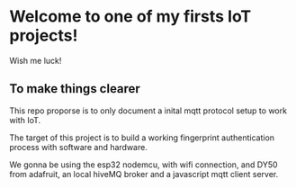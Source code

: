 # Welcome to one of my firsts IoT projects!

Wish me luck!

## To make things clearer

This repo proporse is to only document a inital mqtt protocol setup to work with IoT.

The target of this project is to build a working fingerprint authentication process with software and hardware.

We gonna be using the esp32 nodemcu, with wifi connection, and DY50 from adafruit, an local hiveMQ broker and a javascript mqtt client server.
